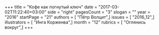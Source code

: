+++
title = "Кофе как погнутый ключ"
date = "2017-03-02T11:22:40+03:00"
side = "right"
pagesCount = "3"
slogan = ""
year = "2016"
startPage = "21"
authors = [ "Пётр Волцит",]
issues = [ "2016_12",]
illustrators = [ "Инга Корженва",]
month = "12"
rubrics = [ "Оглянись вокруг",]
+++
